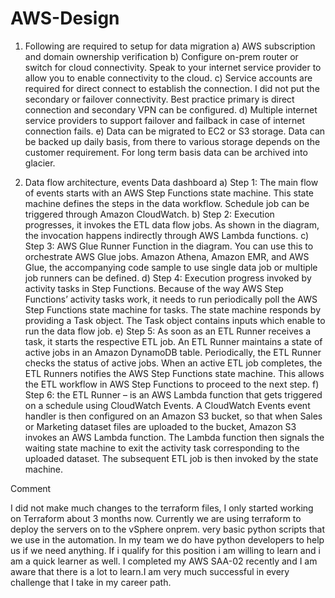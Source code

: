 # AWS-Design


1)	Following are required to setup for data migration 
a)	AWS subscription and domain ownership verification
b)	Configure on-prem router or switch for cloud connectivity. Speak to your internet service provider to allow you to enable connectivity to the cloud.
c)	Service accounts are required for direct connect to establish the connection. I did not put the secondary or failover connectivity. Best practice primary is direct connection and secondary VPN can be configured.
d)	Multiple internet service providers to support failover and failback in case of internet connection fails.
e)	Data can be migrated to EC2 or S3 storage. Data can be backed up daily basis, from there to various storage depends on the customer requirement. For long term basis data can be archived into glacier.


2)	Data flow architecture, events Data dashboard 
a)	Step 1: The main flow of events starts with an AWS Step Functions state machine. This state machine defines the steps in the data workflow. Schedule job can be triggered through Amazon CloudWatch.
b)	Step 2: Execution progresses, it invokes the ETL data flow jobs. As shown in the diagram, the invocation happens indirectly through AWS Lambda functions. 
c)	Step 3: AWS Glue Runner Function in the diagram. You can use this to orchestrate AWS Glue jobs. Amazon Athena, Amazon EMR, and AWS Glue, the accompanying code sample to use single data job or multiple job runners can be defined.
d)	Step 4: Execution progress invoked by activity tasks in Step Functions. Because of the way AWS Step Functions’ activity tasks work, it needs to run periodically poll the AWS Step Functions state machine for tasks. The state machine responds by providing a Task object. The Task object contains inputs which enable to run the data flow job.
e)	Step 5: As soon as an ETL Runner receives a task, it starts the respective ETL job. An ETL Runner maintains a state of active jobs in an Amazon DynamoDB table. Periodically, the ETL Runner checks the status of active jobs. When an active ETL job completes, the ETL Runners notifies the AWS Step Functions state machine. This allows the ETL workflow in AWS Step Functions to proceed to the next step.
f)	Step 6: the ETL Runner – is an AWS Lambda function that gets triggered on a schedule using CloudWatch Events. A CloudWatch Events event handler is then configured on an Amazon S3 bucket, so that when Sales or Marketing dataset files are uploaded to the bucket, Amazon S3 invokes an AWS Lambda function. The Lambda function then signals the waiting state machine to exit the activity task corresponding to the uploaded dataset. The subsequent ETL job is then invoked by the state machine. 



Comment


I did not make much changes to the terraform files, I only started working on Terraform about 3 months now. Currently we are using terraform to deploy the servers on to the vSphere onprem. very basic python scripts that we use in the automation. In my team we do have python developers to help us if we need anything.
If i qualify for this position i am willing to learn and i am a quick learner as well.
I completed my AWS SAA-02 recently and I am aware that there is a lot to learn.I am very much successful in every challenge that I take in my career path.
